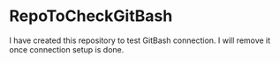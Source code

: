 # RepoToCheckGitBash
I have created this repository to test GitBash connection. I will remove it once connection setup is done.
